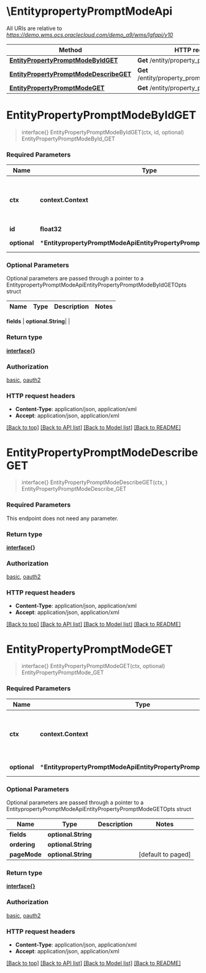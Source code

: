 # \EntitypropertyPromptModeApi

All URIs are relative to *https://demo.wms.ocs.oraclecloud.com/demo_a9/wms/lgfapi/v10*

Method | HTTP request | Description
------------- | ------------- | -------------
[**EntityPropertyPromptModeByIdGET**](EntitypropertyPromptModeApi.md#EntityPropertyPromptModeByIdGET) | **Get** /entity/property_prompt_mode/{id} | EntityPropertyPromptModeById_GET
[**EntityPropertyPromptModeDescribeGET**](EntitypropertyPromptModeApi.md#EntityPropertyPromptModeDescribeGET) | **Get** /entity/property_prompt_mode/describe | EntityPropertyPromptModeDescribe_GET
[**EntityPropertyPromptModeGET**](EntitypropertyPromptModeApi.md#EntityPropertyPromptModeGET) | **Get** /entity/property_prompt_mode | EntityPropertyPromptMode_GET


# **EntityPropertyPromptModeByIdGET**
> interface{} EntityPropertyPromptModeByIdGET(ctx, id, optional)
EntityPropertyPromptModeById_GET



### Required Parameters

Name | Type | Description  | Notes
------------- | ------------- | ------------- | -------------
 **ctx** | **context.Context** | context for authentication, logging, cancellation, deadlines, tracing, etc.
  **id** | **float32**|  | 
 **optional** | ***EntitypropertyPromptModeApiEntityPropertyPromptModeByIdGETOpts** | optional parameters | nil if no parameters

### Optional Parameters
Optional parameters are passed through a pointer to a EntitypropertyPromptModeApiEntityPropertyPromptModeByIdGETOpts struct

Name | Type | Description  | Notes
------------- | ------------- | ------------- | -------------

 **fields** | **optional.String**|  | 

### Return type

[**interface{}**](interface{}.md)

### Authorization

[basic](../README.md#basic), [oauth2](../README.md#oauth2)

### HTTP request headers

 - **Content-Type**: application/json, application/xml
 - **Accept**: application/json, application/xml

[[Back to top]](#) [[Back to API list]](../README.md#documentation-for-api-endpoints) [[Back to Model list]](../README.md#documentation-for-models) [[Back to README]](../README.md)

# **EntityPropertyPromptModeDescribeGET**
> interface{} EntityPropertyPromptModeDescribeGET(ctx, )
EntityPropertyPromptModeDescribe_GET



### Required Parameters
This endpoint does not need any parameter.

### Return type

[**interface{}**](interface{}.md)

### Authorization

[basic](../README.md#basic), [oauth2](../README.md#oauth2)

### HTTP request headers

 - **Content-Type**: application/json, application/xml
 - **Accept**: application/json, application/xml

[[Back to top]](#) [[Back to API list]](../README.md#documentation-for-api-endpoints) [[Back to Model list]](../README.md#documentation-for-models) [[Back to README]](../README.md)

# **EntityPropertyPromptModeGET**
> interface{} EntityPropertyPromptModeGET(ctx, optional)
EntityPropertyPromptMode_GET



### Required Parameters

Name | Type | Description  | Notes
------------- | ------------- | ------------- | -------------
 **ctx** | **context.Context** | context for authentication, logging, cancellation, deadlines, tracing, etc.
 **optional** | ***EntitypropertyPromptModeApiEntityPropertyPromptModeGETOpts** | optional parameters | nil if no parameters

### Optional Parameters
Optional parameters are passed through a pointer to a EntitypropertyPromptModeApiEntityPropertyPromptModeGETOpts struct

Name | Type | Description  | Notes
------------- | ------------- | ------------- | -------------
 **fields** | **optional.String**|  | 
 **ordering** | **optional.String**|  | 
 **pageMode** | **optional.String**|  | [default to paged]

### Return type

[**interface{}**](interface{}.md)

### Authorization

[basic](../README.md#basic), [oauth2](../README.md#oauth2)

### HTTP request headers

 - **Content-Type**: application/json, application/xml
 - **Accept**: application/json, application/xml

[[Back to top]](#) [[Back to API list]](../README.md#documentation-for-api-endpoints) [[Back to Model list]](../README.md#documentation-for-models) [[Back to README]](../README.md)

